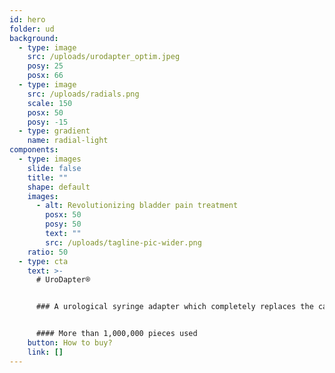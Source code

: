 ```yaml
---
id: hero
folder: ud
background:
  - type: image
    src: /uploads/urodapter_optim.jpeg
    posy: 25
    posx: 66
  - type: image
    src: /uploads/radials.png
    scale: 150
    posx: 50
    posy: -15
  - type: gradient
    name: radial-light
components:
  - type: images
    slide: false
    title: ""
    shape: default
    images:
      - alt: Revolutionizing bladder pain treatment
        posx: 50
        posy: 50
        text: ""
        src: /uploads/tagline-pic-wider.png
    ratio: 50
  - type: cta
    text: >-
      # UroDapter®


      ### A urological syringe adapter which completely replaces the catheter: it enables painless and complication-free bladder instillation


      #### More than 1,000,000 pieces used
    button: How to buy?
    link: []
---
```


